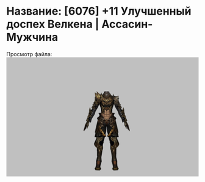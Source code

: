 # Название: [6076] +11 Улучшенный доспех Велкена | Ассасин-Мужчина

Просмотр файла:
![p060021.png](p060021.png)